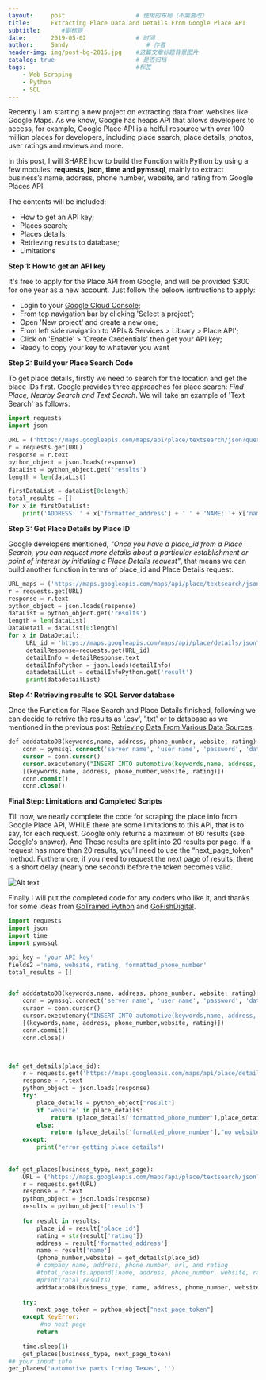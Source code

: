 ```yaml
---
layout:     post                    # 使用的布局（不需要改）
title:      Extracting Place Data and Details From Google Place API            # 标题 
subtitle:      #副标题
date:       2019-05-02              # 时间
author:     Sandy                      # 作者
header-img: img/post-bg-2015.jpg    #这篇文章标题背景图片
catalog: true                       # 是否归档
tags:                               #标签
    - Web Scraping
    - Python
    - SQL  
---
```



Recently I am starting a new project on extracting data from websites like Google Maps. As we know, Google has heaps API that allows developers to access, for example, Google Place API is a helful resource with over 100 million places for developers, including place search, place details, photos, user ratings and reviews and more.

In this post, I will SHARE how to build the Function with Python by using a few modules: **requests, json, time and pymssql**, mainly to extract business’s name, address, phone number, website, and rating from Google Places API. 

The contents will be included:

- How to get an API key;
- Places search;
- Places details;
- Retrieving results to database;
- Limitations

**Step 1: How to get an API key**

It's free to apply for the Place API from Google, and will be provided \$300 for one year as a new account. Just follow the beloow isntructions to apply:

- Login to your [Google Cloud Console](https://console.cloud.google.com/ "Google Cloud Console"); 
- From top navigation bar by clicking 'Select a project';
- Open 'New project' and create a new one;
- From left side navigation to 'APIs & Services > Library > Place API';
- Click on 'Enable' > 'Create Credentials' then get your API key;
- Ready to copy your key to whatever you want

**Step 2: Build your Place Search Code**

To get place details, firstly we need to search for the location and get the place IDs first. Google provides three approaches for place search: *Find Place, Nearby Search and Text Search*. We will take an example of 'Text Search' as follows:

```python
import requests
import json

URL = ('https://maps.googleapis.com/maps/api/place/textsearch/json?query='text search'&key='your API key'')
r = requests.get(URL)
response = r.text
python_object = json.loads(response)
dataList = python_object.get('results')
length = len(dataList)  

firstDataList = dataList[0:length]
total_results = []
for x in firstDataList:
    print('ADDRESS: ' + x['formatted_address'] + ' ' + 'NAME: '+ x['name'])
```

**Step 3: Get Place Details by Place ID**

Google developers mentioned, *"Once you have a place_id from a Place Search, you can request more details about a particular establishment or point of interest by initiating a Place Details request"*, that means we can build another function in terms of place_id and Place Details request.


```python
URL_maps = ('https://maps.googleapis.com/maps/api/place/textsearch/json?query='text search'&key='your API key'')
r = requests.get(URL)
response = r.text
python_object = json.loads(response)
dataList = python_object.get('results')
length = len(dataList) 
DataDetail = dataList[0:length]
for x in DataDetail:
     URL_id = 'https://maps.googleapis.com/maps/api/place/details/json?placeid={palceid}&fields=name,website,rating,formatted_phone_number&key=AIzaSyBgvmZCT3KuZxyztBknCjt7qql5qSfuZlQ'.format(palceid=x['place_id'])
     detailResponse=requests.get(URL_id)
     detailInfo = detailResponse.text
     detailInfoPython = json.loads(detailInfo)
     datadetailList = detailInfoPython.get('result')
     print(datadetailList)
```

**Step 4: Retrieving results to SQL Server database**

Once the Function for Place Search and Place Details finished, following we can decide to retrive the results as '.csv', '.txt' or to database as we mentioned in the previous post [Retrieving Data From Various Data Sources](https://hualizhouster.github.io/2019/04/09/Datasourceconnection/ "Retrieving Data From Various Data Sources").  

```sql
def adddatatoDB(keywords,name, address, phone_number, website, rating):
    conn = pymssql.connect('server name', 'user name', 'password', 'database')
    cursor = conn.cursor()
    cursor.executemany("INSERT INTO automotive(keywords,name, address, phone_number, website, rating) VALUES (%s, %s, %s, %s,%s, %s)", 
    [(keywords,name, address, phone_number,website, rating)])
    conn.commit()
    conn.close() 
```


**Final Step: Limitations and Completed Scripts**

Till now, we nearly complete the code for scraping the place info from Google Place API, WHILE there are some limitations to this API, that is to say, for each request, Google only returns a maximum of 60 results (see Google's answer). And These results are split into 20 results per page. If a request has more than 20 results, you’ll need to use the “next_page_token” method. Furthermore, if you need to request the next page of results, there is a short delay (nearly one second) before the token becomes valid.

![Alt text](https://i1126.photobucket.com/albums/l608/zhl/image_zpsjzzsaklg.png)


Finally I will put the completed code for any coders who like it, and thanks for some ideas from [GoTrained Python](https://python.gotrained.com/ "GoTrained Python") and [GoFishDigital](https://gofishdigital.com/local-link-building-python-places-api/ "GoFishDigital").

```python
import requests
import json
import time
import pymssql

api_key = 'your API key' 
fields2 ='name, website, rating, formatted_phone_number'
total_results = []


def adddatatoDB(keywords,name, address, phone_number, website, rating):
    conn = pymssql.connect('server name', 'user name', 'password', 'database')
    cursor = conn.cursor()
    cursor.executemany("INSERT INTO automotive(keywords,name, address, phone_number, website, rating) VALUES (%s, %s, %s, %s,%s, %s)", 
    [(keywords,name, address, phone_number,website, rating)])
    conn.commit()
    conn.close()       



def get_details(place_id):
    r = requests.get('https://maps.googleapis.com/maps/api/place/details/json?placeid={palceid}&fields={fields1}&key={key}'.format(palceid=place_id,fields1=fields2,key=api_key))
    response = r.text
    python_object = json.loads(response)
    try:
        place_details = python_object["result"]
        if 'website' in place_details:
            return (place_details['formatted_phone_number'],place_details['website'])
        else:
            return (place_details['formatted_phone_number'],"no website listed in API")
    except:
        print("error getting place details")
     
        
def get_places(business_type, next_page):
    URL = ('https://maps.googleapis.com/maps/api/place/textsearch/json?query='+ business_type + '&pagetoken=' + next_page + '&key='+ api_key)
    r = requests.get(URL)
    response = r.text
    python_object = json.loads(response)
    results = python_object['results']
 
    for result in results:
        place_id = result['place_id']
        rating = str(result['rating'])
        address = result['formatted_address'] 
        name = result['name'] 
        (phone_number,website) = get_details(place_id)
        # company name, address, phone number, url, and rating
        #total_results.append([name, address, phone_number, website, rating])
        #print(total_results)
        adddatatoDB(business_type, name, address, phone_number, website, rating)
        
    try:
        next_page_token = python_object["next_page_token"]
    except KeyError:
         #no next page
        return
    
    time.sleep(1)
    get_places(business_type, next_page_token) 
## your input info    
get_places('automotive parts Irving Texas', '')
```

